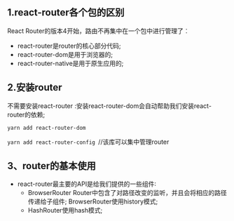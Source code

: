## 1.react-router各个包的区别

React Router的版本4开始，路由不再集中在一个包中进行管理了︰

* react-router是router的核心部分代码;
* react-router-dom是用于浏览器的;
* react-router-native是用于原生应用的;

## 2.安装router

不需要安装react-router :安装react-router-dom会自动帮助我们安装react-router的依赖;

`yarn add react-router-dom`

`yarn add react-router-config `//该库可以集中管理router

##  3、router的基本使用

* react-router最主要的API是给我们提供的一些组件∶
  * BrowserRouter
     Router中包含了对路径改变的监听，并且会将相应的路径传递给子组件; BrowserRouter使用history模式;
  * HashRouter使用hash模式;